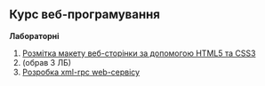 ## Курс веб-програмування
**Лабораторні**
1. [Розмітка макету веб-сторінки за допомогою HTML5 та CSS3](lab1/docs/README.md)
2. (обрав 3 ЛБ)
3. [Pозробка xml-rpc web-сервісу](lab2/docs/README.md)
